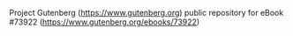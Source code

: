 Project Gutenberg (https://www.gutenberg.org) public repository for
eBook #73922 (https://www.gutenberg.org/ebooks/73922)
